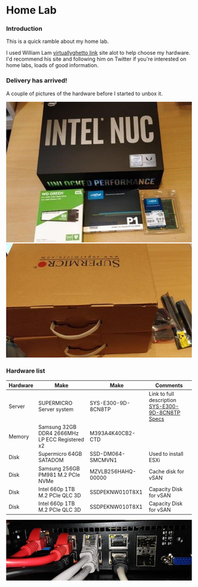 # Home Lab

### Introduction
This is a quick ramble about my home lab.


I used William Lam [virtuallyghetto link](https://www.virtuallyghetto.com/home-lab) site alot to help choose my hardware. I'd recommend his site and following him on Twitter if you're interested on home labs, loads of good information.

### Delivery has arrived!
A couple of pictures of the hardware before I started to unbox it.

![](pics/nuc.png? "nuc")
![](pics/supermicro_boxed.png? "supermirco")

### Hardware list

| Hardware | Make | Make | Comments |
| -------- | -------- | -------- | -------- |
|  Server | SUPERMICRO Server system | SYS-E300-9D-8CN8TP | Link to full description [SYS-E300-9D-8CN8TP Specs](https://www.supermicro.com/en/products/system/Mini-ITX/SYS-E300-9D-8CN8TP.cfm) |
| Memory | Samsung 32GB DDR4 2666MHz LP ECC Registered x2 | M393A4K40CB2-CTD |
| Disk | Supermicro 64GB SATADOM | SSD-DM064-SMCMVN1 | Used to install ESXi |
| Disk | Samsung 256GB PM981 M.2 PCIe NVMe | MZVLB256HAHQ-00000 | Cache disk for vSAN |
| Disk | Intel 660p 1TB M.2 PCIe QLC 3D | SSDPEKNW010T8X1 | Capacity Disk for vSAN |
| Disk | Intel 660p 1TB M.2 PCIe QLC 3D | SSDPEKNW010T8X1 | Capacity Disk for vSAN |




![](pics/cables_esxi.png? "cables")



